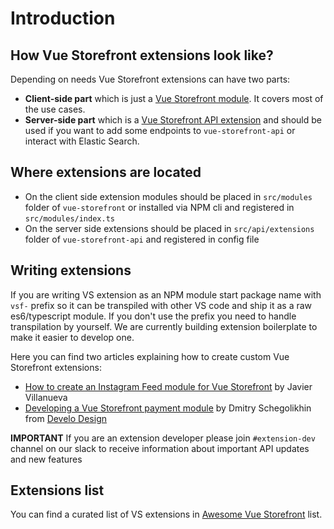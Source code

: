 # Introduction

## How Vue Storefront extensions look like?
Depending on needs Vue Storefront extensions can have two parts:
- **Client-side part** which is just a [Vue Storefront module](https://github.com/DivanteLtd/vue-storefront/blob/master/docs/guide/modules/introduction.md). It covers most of the use cases.
- **Server-side part** which is a [Vue Storefront API extension](https://github.com/DivanteLtd/vue-storefront/blob/master/docs/guide/extensions/extending-api.md) and should be used if you want to add some endpoints to `vue-storefront-api` or interact with Elastic Search.

## Where extensions are located
- On the client side extension modules should be placed in `src/modules` folder of `vue-storefront` or installed via NPM cli and registered in `src/modules/index.ts`
- On the server side extensions should be placed in `src/api/extensions` folder of `vue-storefront-api` and registered in config file

## Writing extensions
If you are writing VS extension as an NPM module start package name with `vsf-` prefix so it can be transpiled with other VS code and ship it as a raw es6/typescript module. If you don't use the prefix you need to handle transpilation by yourself. We are currently building extension boilerplate to make it easier to develop one.

Here you can find two articles explaining how to create custom Vue Storefront extensions:
- [How to create an Instagram Feed module for Vue Storefront](https://itnext.io/how-to-create-an-instagram-feed-module-for-vue-storefront-eaa03019b288) by Javier Villanueva
- [Developing a Vue Storefront payment module](https://www.develodesign.co.uk/news/development-of-the-paypal-module-for-vue-storefront/#.XCoa2h2Mmmo.twitter) by Dmitry Schegolikhin from [Develo Design](https://www.develodesign.co.uk/)

**IMPORTANT** If you are an extension developer please join `#extension-dev` channel on our slack to receive information about important API updates and new features

## Extensions list
You can find a curated list of VS extensions in [Awesome Vue Storefront](https://github.com/frqnck/awesome-vue-storefront) list.
